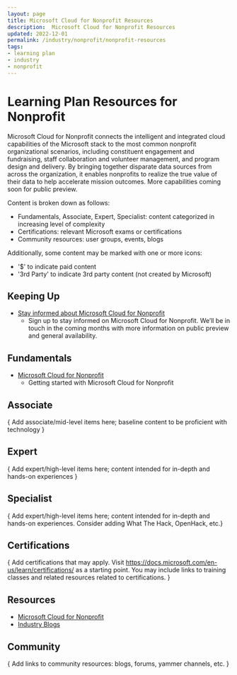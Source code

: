 ```yaml
---
layout: page
title: Microsoft Cloud for Nonprofit Resources
description:  Microsoft Cloud for Nonprofit Resources
updated: 2022-12-01
permalink: /industry/nonprofit/nonprofit-resources
tags:
- learning plan
- industry
- nonprofit
---
```


# Learning Plan Resources for Nonprofit

Microsoft Cloud for Nonprofit connects the intelligent and integrated cloud capabilities of the Microsoft stack to the most common nonprofit organizational scenarios, including constituent engagement and fundraising, staff collaboration and volunteer management, and program design and delivery. By bringing together disparate data sources from across the organization, it enables nonprofits to realize the true value of their data to help accelerate mission outcomes. More capabilities coming soon for public preview.

Content is broken down as follows:
* Fundamentals, Associate, Expert, Specialist: content categorized in increasing level of complexity
* Certifications: relevant Microsoft exams or certifications
* Community resources: user groups, events, blogs

Additionally, some content may be marked with one or more icons:
* '$' to indicate paid content
* '3rd Party' to indicate 3rd party content (not created by Microsoft)

## Keeping Up

* [Stay informed about Microsoft Cloud for Nonprofit](https://nonprofits.tsi.microsoft.com/Microsoft-Cloud-for-Nonprofit-Sign-to-stay-Informed/)
    * Sign up to stay informed on Microsoft Cloud for Nonprofit. We’ll be in touch in the coming months with more information on public preview and general availability.


## Fundamentals

* [Microsoft Cloud for Nonprofit](https://nonprofit.microsoft.com/en-us/getting-started)
    * Getting started with Microsoft Cloud for Nonprofit

## Associate

{ Add associate/mid-level items here; baseline content to be proficient with technology }


## Expert

{ Add expert/high-level items here; content intended for in-depth and hands-on experiences }


## Specialist

{ Add expert/high-level items here; content intended for in-depth and hands-on experiences.  Consider adding What The Hack, OpenHack, etc.}


## Certifications

{ Add certifications that may apply. Visit https://docs.microsoft.com/en-us/learn/certifications/ as a starting point.  You may include links to training classes and related resources related to certifications.  }

## Resources

* [Microsoft Cloud for Nonprofit](https://www.microsoft.com/en-us/nonprofits/microsoft-cloud-for-nonprofit)
* [Industry Blogs](https://cloudblogs.microsoft.com/industry-blog/)

## Community

{ Add links to community resources: blogs, forums, yammer channels, etc. }
